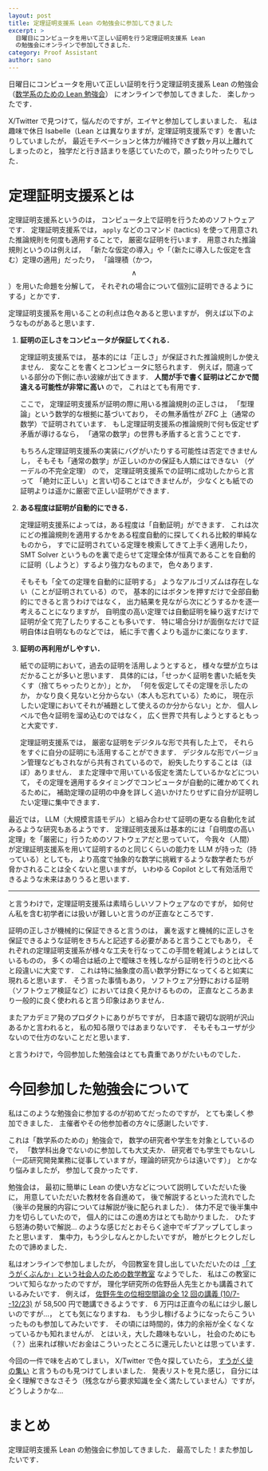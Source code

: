 ```yaml
---
layout: post
title: 定理証明支援系 Lean の勉強会に参加してきました
excerpt: >
  日曜日にコンピュータを用いて正しい証明を行う定理証明支援系 Lean
  の勉強会にオンラインで参加してきました．
category: Proof Assistant
author: sano
---
```


日曜日にコンピュータを用いて正しい証明を行う定理証明支援系 Lean の勉強会
（[数学系のための Lean 勉強会](https://haruhisa-enomoto.github.io/lean-math-workshop/)）
にオンラインで参加してきました．
楽しかったです．

X/Twitter で見つけて，悩んだのですが，エイヤと参加してしまいました．
私は趣味で休日 Isabelle（Lean とは異なりますが，定理証明支援系です）を書いたりしていましたが，
最近モチベーションと体力が維持できず数ヶ月以上離れてしまったのと，
独学だと行き詰まりを感じていたので，願ったり叶ったりでした．

# 定理証明支援系とは

定理証明支援系というのは，
コンピュータ上で証明を行うためのソフトウェアです．
定理証明支援系では，
`apply` などのコマンド (tactics) を使って用意された推論規則を何度も適用することで，
厳密な証明を行います．
用意された推論規則というのは例えば，
「新たな仮定の導入」や「（新たに導入した仮定を含む）定理の適用」だったり，
「論理積（かつ，$$\land$$）を用いた命題を分解して，
それぞれの場合について個別に証明できるようにする」とかです．

定理証明支援系を用いることの利点は色々あると思いますが，
例えば以下のようなものがあると思います．

1.  **証明の正しさをコンピュータが保証してくれる．**

    定理証明支援系では，
    基本的には「正しさ」が保証された推論規則しか使えません．
    変なことを書くとコンピュータに怒られます．
    例えば，間違っている部分の下側に赤い波線が出てきます．
    **人間が手で書く証明はどこかで間違える可能性が非常に高い** ので，
    これはとても有用です．

    ここで，
    定理証明支援系が証明の際に用いる推論規則の正しさは，
    「型理論」という数学的な根拠に基づいており，
    その無矛盾性が ZFC 上（通常の数学）で証明されています．
    もし定理証明支援系の推論規則で何も仮定せず矛盾が導けるなら，
    「通常の数学」の世界も矛盾すると言うことです．

    もちろん定理証明支援系の実装にバグがいたりする可能性は否定できませんし，
    そもそも「通常の数学」が正しいのかの保証も人類にはできない
    （ゲーデルの不完全定理）
    ので，
    定理証明支援系での証明に成功したからと言って
    「絶対に正しい」と言い切ることはできませんが，
    少なくとも紙での証明よりは遥かに厳密で正しい証明ができます．

2.  **ある程度は証明が自動的にできる．**

    定理証明支援系によっては，ある程度は「自動証明」ができます．
    これは次にどの推論規則を適用するかをある程度自動的に探してくれる比較的単純なものから，
    すでに証明されている定理を検索してきて上手く適用したり，
    SMT Solver というものを裏で走らせて定理全体が恒真であることを自動的に証明（しようと）するより強力なものまで，
    色々あります．

    そもそも「全ての定理を自動的に証明する」
    ようなアルゴリズムは存在しない（ことが証明されている）ので，
    基本的にはボタンを押すだけで全部自動的にできると言うわけではなく，
    出力結果を見ながら次にどうするかを逐一考えることになりますが，
    自明度の高い定理では自動証明を繰り返すだけで証明が全て完了したりすることも多いです．
    特に場合分けが面倒なだけで証明自体は自明なものなどでは，
    紙に手で書くよりも遥かに楽になります．

3.  **証明の再利用がしやすい．**

    紙での証明において，過去の証明を活用しようとすると，
    様々な壁が立ちはだかることが多いと思います．
    具体的には，「せっかく証明を書いた紙を失くす（捨てちゃったりとか）」とか，
    「何を仮定してその定理を示したのか，
    かなり良く見ないと分からない（本人も忘れている）ために，
    現在示したい定理においてそれが補題として使えるのか分からない」とか．
    個人レベルで色々証明を溜め込むのではなく，
    広く世界で共有しようとするともっと大変です．

    定理証明支援系では，
    厳密な証明をデジタルな形で共有した上で，
    それらをすぐに自分の証明にも活用することができます．
    デジタルな形でバージョン管理などもされながら共有されているので，
    紛失したりすることは（ほぼ）ありません．
    また定理中で用いている仮定を満たしているかなどについて，
    その定理を適用するタイミングでコンピュータが自動的に確かめてくれるために，
    補助定理の証明の中身を詳しく追いかけたりせずに自分が証明したい定理に集中できます．

最近では，
LLM（大規模言語モデル）と組み合わせて証明の更なる自動化を試みるような研究もあるようです．
定理証明支援系は基本的には「自明度の高い定理」を「厳密に」行うためのソフトウェアだと思っていて，
今我々（人間）が定理証明支援系を用いて証明するのと同じくらいの能力を LLM が持った（持っている）としても，
より高度で抽象的な数学に挑戦するような数学者たちが脅かされることは全くないと思いますが，
いわゆる Copilot として有効活用できるような未来はありうると思います．

---

と言うわけで，定理証明支援系は素晴らしいソフトウェアなのですが，
如何せん私を含む初学者には扱いが難しいと言うのが正直なところです．

証明の正しさが機械的に保証できると言うのは，
裏を返すと機械的に正しさを保証できるような証明をきちんと記述する必要があると言うことでもあり，
それぞれの定理証明支援系が様々な工夫を行なってこの手間を軽減しようとはしているものの，
多くの場合は紙の上で曖昧さを残しながら証明を行うのと比べると段違いに大変です．
これは特に抽象度の高い数学分野になってくると如実に現れると思います．
そう言った事情もあり，
ソフトウェア分野における証明（ソフトウェア検証など）においては良く見かけるものの，
正直なところあまり一般的に良く使われると言う印象はありません．

またアカデミア発のプロダクトにありがちですが，
日本語で親切な説明が沢山あるかと言われると，
私の知る限りではあまりないです．
そもそもユーザが少ないので仕方のないことだと思います．

と言うわけで，今回参加した勉強会はとても貴重でありがたいものでした．

# 今回参加した勉強会について

私はこのような勉強会に参加するのが初めてだったのですが，
とても楽しく参加できました．
主催者やその他参加者の方々に感謝したいです．

これは「数学系のための」勉強会で，
数学の研究者や学生を対象としているので，
「数学科出身でないのに参加しても大丈夫か．
研究者でも学生でもないし
（一応研究開発業務に従事していますが，理論的研究からは遠いです）」
とかなり悩みましたが，
参加して良かったです．

勉強会は，
最初に簡単に Lean の使い方などについて説明していただいた後に，
用意していただいた教材を各自進めて，
後で解説するといった流れでした（後半の発展的内容については解説が後に配られました）．
体力不足で後半集中力を切らしていたので，
個人的にはこの進め方はとても助かりました．
ひたすら怒涛の勢いで解説…
のような感じだとおそらく途中でギブアップしてしまったと思います．
集中力，もう少しなんとかしたいですが，
瞼がヒクヒクしだしたので諦めました．

私はオンラインで参加しましたが，
今回教室を貸し出していただいたのは
[「すうがくぶんか」という社会人のための数学教室](https://sugakubunka.com/)
なようでした．
私はこの教室について知らなかったのですが，
理化学研究所の佐野岳人先生とかも講義されているみたいです．
例えば，
[佐野先生の位相空間論の全 12 回の講義 (10/7--12/23)](https://sugakubunka.com/group-course/course/topological-space-by-sano/)
が 58,500 円で聴講できるようです．
6 万円は正直今の私には少し厳しいのですが…，
とても気になりますね．
もう少し稼げるようになったらこういったものも参加してみたいです．
その頃には時間的，体力的余裕が全くなくなっているかも知れませんが．
とはいえ，大した趣味もないし，
社会のためにも（？）出来れば稼いだお金はこういったところに還元したいとは思っています．

今回の一件で味を占めてしまい，
X/Twitter で色々探していたら，
[すうがく徒の集い](https://tsudoionline.netlify.app/)
と言うものも見つけてしまいました．
発表リストを見た感じ，
自分には全く理解できなさそう（残念ながら要求知識を全く満たしていません）ですが，
どうしようかな…

# まとめ

定理証明支援系 Lean の勉強会に参加してきました．
最高でした！また参加したいです．
